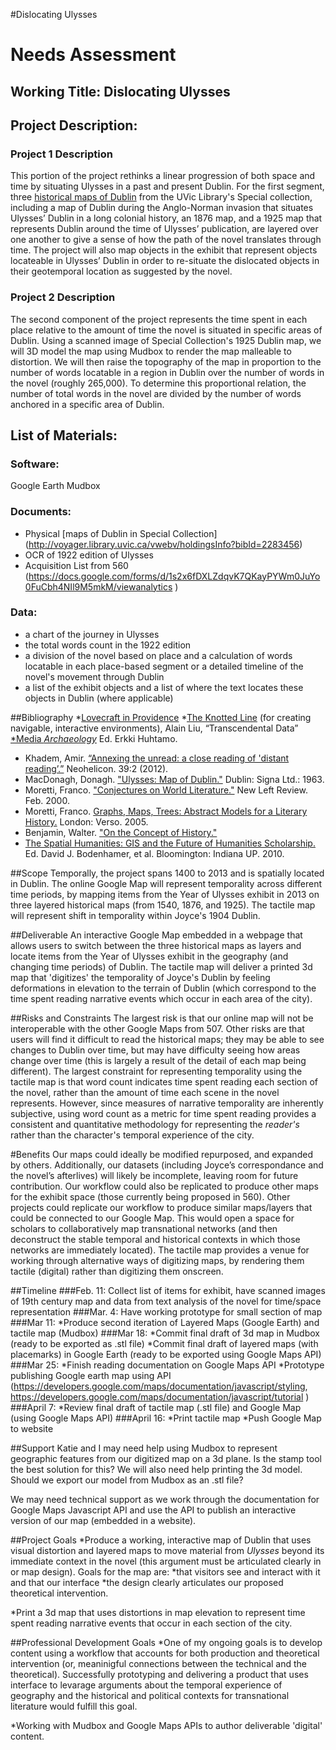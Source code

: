 #Dislocating Ulysses

# Needs Assessment
## Working Title: Dislocating Ulysses
## Project Description: 

### Project 1 Description
This portion of the project rethinks a linear progression of both space and time by situating Ulysses in a past and present Dublin. For the first segment, three [historical maps of Dublin](http://voyager.library.uvic.ca/vwebv/holdingsInfo?bibId=2283456) from the UVic Library's Special collection, including a map of Dublin during the Anglo-Norman invasion that situates Ulysses’ Dublin in a long colonial history, an 1876 map, and a 1925 map that represents Dublin around the time of Ulysses’ publication, are layered over one another to give a sense of how the path of the novel translates through time. The project will also map objects in the exhibit that represent objects locateable in Ulysses’ Dublin in order to re-situate the dislocated objects in their geotemporal location as suggested by the novel. 

### Project 2 Description
The second component of the project represents the time spent in each place relative to the amount of time the novel is situated in specific areas of Dublin. Using a scanned image of Special Collection's 1925 Dublin map, we will 3D model the map using Mudbox to render the map malleable to distortion. We will then raise the topography of the map in proportion to the number of words locatable in a region in Dublin over the number of words in the novel (roughly 265,000).  To determine this proportional relation, the number of total words in the novel are divided by the number of words anchored in a specific area of Dublin.  

## List of Materials: 

### Software: 
Google Earth
Mudbox 

### Documents: 
* Physical [maps of Dublin in Special Collection] (http://voyager.library.uvic.ca/vwebv/holdingsInfo?bibId=2283456) 
* OCR of 1922 edition of Ulysses
* Acquisition List from 560
(https://docs.google.com/forms/d/1s2x6fDXLZdqvK7QKayPYWm0JuYo0FuCbh4NIl9M5mkM/viewanalytics )

### Data: 
* a chart of the journey in Ulysses
* the total words count in the 1922 edition
* a division of the novel based on place and a calculation of words locatable in each place-based segment or a detailed timeline of the novel's movement through Dublin
* a list of the exhibit objects and a list of where the text locates these objects in Dublin (where applicable)

##Bibliography
*[Lovecraft in Providence](http://lovecraft.scholarslab.org/neatline-exhibits/show/lovecraft-in-providence/fullscreen)
*[The Knotted Line](http://knottedline.com/) (for creating navigable, interactive environments), Alain Liu, “Transcendental Data”
[*Media *Archaeology*](http://books.google.ca/books?id=aSlQ8z1uslwC&printsec=frontcover&dq=media+archaeology&hl=en&sa=X&ei=FfQHUcicNcSQiALProGADQ&redir_esc=y) Ed. Erkki Huhtamo.
* Khadem, Amir. [“Annexing the unread: a close reading of 'distant reading’.”](http://link.springer.com.ezproxy.library.uvic.ca/article/10.1007/s11059-012-0152-y/fulltext.html) Neohelicon. 39:2 (2012). 
* MacDonagh, Donagh. ["Ulysses: Map of Dublin."](http://voyager.library.uvic.ca/vwebv/holdingsInfo?bibId=2619075) Dublin: Signa Ltd.: 1963. 
* Moretti, Franco. ["Conjectures on World Literature."](http://newleftreview.org/II/1/franco-moretti-conjectures-on-world-literature) New Left Review. Feb. 2000.
* Moretti, Franco. [Graphs, Maps, Trees: Abstract Models for a Literary History.](http://voyager.library.uvic.ca/vwebv/holdingsInfo?bibId=1386108) London: Verso. 2005.  
* Benjamin, Walter. ["On the Concept of History."](http://www.marxists.org/reference/archive/benjamin/1940/history.htm) 
* [The Spatial Humanities: GIS and the Future of Humanities Scholarship.](http://voyager.library.uvic.ca/vwebv/holdingsInfo?bibId=2181054) Ed. David J. Bodenhamer, et al. Bloomington: Indiana UP. 2010.

##Scope
Temporally, the project spans 1400 to 2013 and is spatially located in Dublin. The online Google Map will represent temporality across different time periods, by mapping items from the Year of Ulysses exhibit in 2013 on three layered historical maps (from 1540, 1876, and 1925). The tactile map will represent shift in temporality within Joyce's 1904 Dublin.


##Deliverable
An interactive Google Map embedded in a webpage that allows users to switch between the three historical maps as layers and locate items from the Year of Ulysses exhibit in the geography (and changing time periods) of Dublin. The tactile map will deliver a printed 3d map that 'digitizes' the temporality of Joyce's Dublin by feeling deformations in elevation to the terrain of Dublin (which correspond to the time spent reading narrative events which occur in each area of the city).

##Risks and Constraints
The largest risk is that our online map will not be interoperable with the other Google Maps from 507. Other risks are that users will find it difficult to read the historical maps; they may be able to see changes to Dublin over time, but may have difficulty seeing how areas change over time (this is largely a result of the detail of each map being different). The largest constraint for representing temporality using the tactile map is that word count indicates time spent reading each section of the novel, rather than the amount of time each scene in the novel represents. However, since measures of narrative temporality are inherently subjective, using word count as a metric for time spent reading provides a consistent and quantitative methodology for representing the *reader's* rather than the character's temporal experience of the city.

#Benefits
Our maps could ideally be modified repurposed, and expanded by others. Additionally, our datasets (including Joyce’s correspondance and the novel’s afterlives) will likely be incomplete, leaving room for future contribution. Our workflow could also be replicated to produce other maps for the exhibit space (those currently being proposed in 560). Other projects could replicate our workflow to produce similar maps/layers that could be connected to our Google Map. This would open a space for scholars to collaboratively map transnational networks (and then deconstruct the stable temporal and historical contexts in which those networks are immediately located). The tactile map provides a venue for working through alternative ways of digitizing maps, by rendering them tactile (digital) rather than digitizing them onscreen.

##Timeline
###Feb. 11: Collect list of items for exhibit, have scanned images of 19th century map and data from text analysis of the novel for time/space representation
###Mar. 4: Have working prototype for small section of map
###Mar 11:
*Produce second iteration of Layered Maps (Google Earth) and tactile map (Mudbox)
###Mar 18:
*Commit final draft of 3d map in Mudbox (ready to be exported as .stl file)
*Commit final draft of layered maps (with placemarks) in Google Earth (ready to be exported using Google Maps API)
###Mar 25:
*Finish reading documentation on Google Maps API
*Prototype publishing Google earth map using API (https://developers.google.com/maps/documentation/javascript/styling, https://developers.google.com/maps/documentation/javascript/tutorial )
###April 7:
*Review final draft of tactile map (.stl file) and Google Map (using Google Maps API)
###April 16:
*Print tactile map
*Push Google Map to website

##Support
Katie and I may need help using Mudbox to represent geographic features from our digitized map on a 3d plane. Is the stamp tool the best solution for this? We will also need help printing the 3d model. Should we export our model from Mudbox as an .stl file?

We may need technical support as we work through the documentation for Google Maps Javascript API and use the API to publish an interactive version of our map (embedded in a website).

##Project Goals
*Produce a working, interactive map of Dublin that uses visual distortion and layered maps to move material from *Ulysses* beyond its immediate context in the novel (this argument must be articulated clearly in or map design). Goals for the map are:
*that visitors see and interact with it and that our interface
*the design clearly articulates our proposed theoretical intervention.

*Print a 3d map that uses distortions in map elevation to represent time spent reading narrative events that occur in each section of the city.

##Professional Development Goals
*One of my ongoing goals is to develop content using a workflow that accounts for both production and theoretical intervention (or, meaninigful connections between the technical and the theoretical). Successfully prototyping and delivering a product that uses interface to levarage arguments about the temporal experience of geography and the historical and political contexts for transnational literature would fulfill this goal.

*Working with Mudbox and Google Maps APIs to author deliverable 'digital' content.
